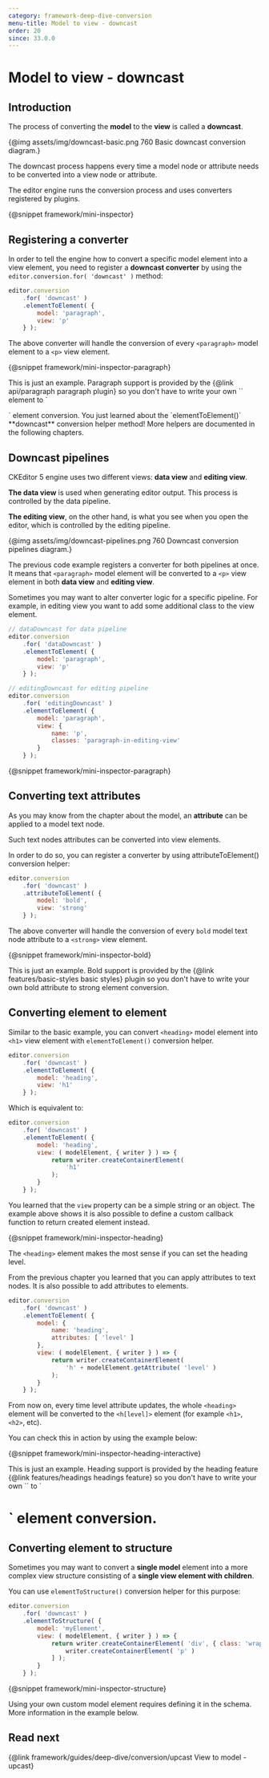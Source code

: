 ```yaml
---
category: framework-deep-dive-conversion
menu-title: Model to view - downcast
order: 20
since: 33.0.0
---
```


# Model to view - downcast

## Introduction

The process of converting the **model** to the **view** is called a **downcast**.

{@img assets/img/downcast-basic.png 760 Basic downcast conversion diagram.}

The downcast process happens every time a model node or attribute needs to be converted into a view node or attribute.

The editor engine runs the conversion process and uses converters registered by plugins.

{@snippet framework/mini-inspector}

## Registering a converter

In order to tell the engine how to convert a specific model element into a view element, you need to register a **downcast converter** by using the `editor.conversion.for( 'downcast' )` method:

```js
editor.conversion
	.for( 'downcast' )
	.elementToElement( {
		model: 'paragraph',
		view: 'p'
	} );
```

The above converter will handle the conversion of every `<paragraph>` model element to a `<p>` view element.

{@snippet framework/mini-inspector-paragraph}

<info-box>
	This is just an example. Paragraph support is provided by the {@link api/paragraph paragraph plugin} so you don't have to write your own `<paragraph>` element to `<p>` element conversion.
</info-box>

<info-box>
	You just learned about the `elementToElement()` **downcast** conversion helper method! More helpers are documented in the following chapters.
</info-box>

## Downcast pipelines

CKEditor 5 engine uses two different views: **data view** and **editing view**.

**The data view** is used when generating editor output. This process is controlled by the data pipeline.

**The editing view**, on the other hand, is what you see when you open the editor, which is controlled by the editing pipeline.

{@img assets/img/downcast-pipelines.png 760 Downcast conversion pipelines diagram.}

The previous code example registers a converter for both pipelines at once. It means that `<paragraph>` model element will be converted to a `<p>` view element in both **data view** and **editing view**.

Sometimes you may want to alter converter logic for a specific pipeline. For example, in editing view you want to add some additional class to the view element.

```js
// dataDowncast for data pipeline
editor.conversion
	.for( 'dataDowncast' )
	.elementToElement( {
		model: 'paragraph',
		view: 'p'
	} );

// editingDowncast for editing pipeline
editor.conversion
	.for( 'editingDowncast' )
	.elementToElement( {
		model: 'paragraph',
		view: {
			name: 'p',
			classes: 'paragraph-in-editing-view'
		}
	} );
```

{@snippet framework/mini-inspector-paragraph}

## Converting text attributes

As you may know from the chapter about the model, an **attribute** can be applied to a model text node.

Such text nodes attributes can be converted into view elements.

In order to do so, you can register a converter by using attributeToElement() conversion helper:

```js
editor.conversion
	.for( 'downcast' )
	.attributeToElement( {
		model: 'bold',
		view: 'strong'
	} );
```

The above converter will handle the conversion of every `bold` model text node attribute to a `<strong>` view element.

{@snippet framework/mini-inspector-bold}

<info-box>
	This is just an example. Bold support is provided by the {@link features/basic-styles basic styles} plugin so you don't have to write your own bold attribute to strong element conversion.
</info-box>

## Converting element to element

Similar to the basic example, you can convert `<heading>` model element into `<h1>` view element with `elementToElement()` conversion helper.

```js
editor.conversion
	.for( 'downcast' )
	.elementToElement( {
		model: 'heading',
		view: 'h1'
	} );
```

Which is equivalent to:

```js
editor.conversion
	.for( 'downcast' )
	.elementToElement( {
		model: 'heading',
		view: ( modelElement, { writer } ) => {
			return writer.createContainerElement(
				'h1'
			);
		}
	} );
```

You learned that the `view` property can be a simple string or an object. The example above shows it is also possible to define a custom callback function to return created element instead.

{@snippet framework/mini-inspector-heading}

The `<heading>` element makes the most sense if you can set the heading level.

From the previous chapter you learned that you can apply attributes to text nodes. It is also possible to add attributes to elements.

```js
editor.conversion
	.for( 'downcast' )
	.elementToElement( {
		model: {
			name: 'heading',
			attributes: [ 'level' ]
		},
		view: ( modelElement, { writer } ) => {
			return writer.createContainerElement(
				'h' + modelElement.getAttribute( 'level' )
			);
		}
	} );
```

From now on, every time level attribute updates, the whole `<heading>` element will be converted to the `<h[level]>` element (for example `<h1>`, `<h2>`, etc).

You can check this in action by using the example below:

{@snippet framework/mini-inspector-heading-interactive}

<info-box>
	This is just an example. Heading support is provided by the heading feature {@link features/headings headings feature} so you don't have to write your own `<heading level="1">` to `<h1>` element conversion.
</info-box>

## Converting element to structure

Sometimes you may want to convert a **single model** element into a more complex view structure consisting of a **single view element with children**.

You can use `elementToStructure()` conversion helper for this purpose:

```js
editor.conversion
	.for( 'downcast' )
	.elementToStructure( {
		model: 'myElement',
		view: ( modelElement, { writer } ) => {
			return writer.createContainerElement( 'div', { class: 'wrapper' }, [
				writer.createContainerElement( 'p' )
			] );
		}
	} );
```

{@snippet framework/mini-inspector-structure}

<info-box>
	Using your own custom model element requires defining it in the schema. More information in the example below.
</info-box>

## Read next

{@link framework/guides/deep-dive/conversion/upcast View to model - upcast}

